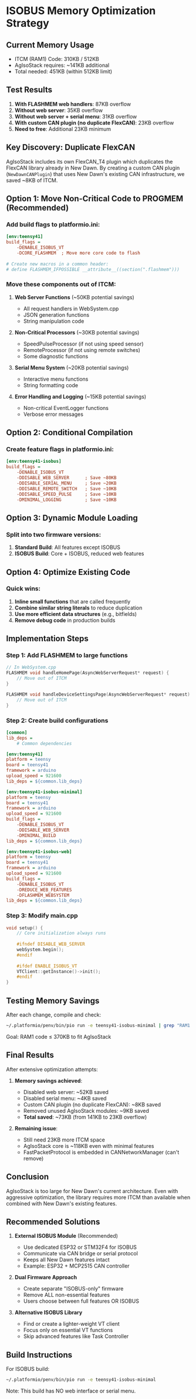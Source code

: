 # ISOBUS Memory Optimization Strategy

## Current Memory Usage
- ITCM (RAM1) Code: 310KB / 512KB
- AgIsoStack requires: ~141KB additional
- Total needed: 451KB (within 512KB limit)

## Test Results
1. **With FLASHMEM web handlers**: 87KB overflow
2. **Without web server**: 35KB overflow  
3. **Without web server + serial menu**: 31KB overflow
4. **With custom CAN plugin (no duplicate FlexCAN)**: 23KB overflow
5. **Need to free**: Additional 23KB minimum

## Key Discovery: Duplicate FlexCAN
AgIsoStack includes its own FlexCAN_T4 plugin which duplicates the FlexCAN library already in New Dawn. By creating a custom CAN plugin (`NewDawnCANPlugin`) that uses New Dawn's existing CAN infrastructure, we saved ~8KB of ITCM.

## Option 1: Move Non-Critical Code to PROGMEM (Recommended)

### Add build flags to platformio.ini:
```ini
[env:teensy41]
build_flags = 
    -DENABLE_ISOBUS_VT
    -DCORE_FLASHMEM  ; Move more core code to flash
    
# Create new macros in a common header:
# define FLASHMEM_IFPOSSIBLE __attribute__((section(".flashmem")))
```

### Move these components out of ITCM:
1. **Web Server Functions** (~50KB potential savings)
   - All request handlers in WebSystem.cpp
   - JSON generation functions
   - String manipulation code
   
2. **Non-Critical Processors** (~30KB potential savings)
   - SpeedPulseProcessor (if not using speed sensor)
   - RemoteProcessor (if not using remote switches)
   - Some diagnostic functions

3. **Serial Menu System** (~20KB potential savings)
   - Interactive menu functions
   - String formatting code

4. **Error Handling and Logging** (~15KB potential savings)
   - Non-critical EventLogger functions
   - Verbose error messages

## Option 2: Conditional Compilation

### Create feature flags in platformio.ini:
```ini
[env:teensy41-isobus]
build_flags = 
    -DENABLE_ISOBUS_VT
    -DDISABLE_WEB_SERVER      ; Save ~80KB
    -DDISABLE_SERIAL_MENU     ; Save ~20KB
    -DDISABLE_REMOTE_SWITCH   ; Save ~10KB
    -DDISABLE_SPEED_PULSE     ; Save ~10KB
    -DMINIMAL_LOGGING         ; Save ~10KB
```

## Option 3: Dynamic Module Loading

### Split into two firmware versions:
1. **Standard Build**: All features except ISOBUS
2. **ISOBUS Build**: Core + ISOBUS, reduced web features

## Option 4: Optimize Existing Code

### Quick wins:
1. **Inline small functions** that are called frequently
2. **Combine similar string literals** to reduce duplication
3. **Use more efficient data structures** (e.g., bitfields)
4. **Remove debug code** in production builds

## Implementation Steps

### Step 1: Add FLASHMEM to large functions
```cpp
// In WebSystem.cpp
FLASHMEM void handleHomePage(AsyncWebServerRequest* request) {
    // Move out of ITCM
}

FLASHMEM void handleDeviceSettingsPage(AsyncWebServerRequest* request) {
    // Move out of ITCM
}
```

### Step 2: Create build configurations
```ini
[common]
lib_deps = 
    # Common dependencies

[env:teensy41]
platform = teensy
board = teensy41
framework = arduino
upload_speed = 921600
lib_deps = ${common.lib_deps}

[env:teensy41-isobus-minimal]
platform = teensy
board = teensy41
framework = arduino
upload_speed = 921600
build_flags = 
    -DENABLE_ISOBUS_VT
    -DDISABLE_WEB_SERVER
    -DMINIMAL_BUILD
lib_deps = ${common.lib_deps}

[env:teensy41-isobus-web]
platform = teensy
board = teensy41
framework = arduino
upload_speed = 921600
build_flags = 
    -DENABLE_ISOBUS_VT
    -DREDUCE_WEB_FEATURES
    -DFLASHMEM_WEBSYSTEM
lib_deps = ${common.lib_deps}
```

### Step 3: Modify main.cpp
```cpp
void setup() {
    // Core initialization always runs
    
    #ifndef DISABLE_WEB_SERVER
    webSystem.begin();
    #endif
    
    #ifdef ENABLE_ISOBUS_VT
    VTClient::getInstance()->init();
    #endif
}
```

## Testing Memory Savings

After each change, compile and check:
```bash
~/.platformio/penv/bin/pio run -e teensy41-isobus-minimal | grep "RAM1:"
```

Goal: RAM1 code ≤ 370KB to fit AgIsoStack

## Final Results

After extensive optimization attempts:

1. **Memory savings achieved**:
   - Disabled web server: ~52KB saved
   - Disabled serial menu: ~4KB saved  
   - Custom CAN plugin (no duplicate FlexCAN): ~8KB saved
   - Removed unused AgIsoStack modules: ~9KB saved
   - **Total saved**: ~73KB (from 141KB to 23KB overflow)

2. **Remaining issue**: 
   - Still need 23KB more ITCM space
   - AgIsoStack core is ~118KB even with minimal features
   - FastPacketProtocol is embedded in CANNetworkManager (can't remove)

## Conclusion

AgIsoStack is too large for New Dawn's current architecture. Even with aggressive optimization, the library requires more ITCM than available when combined with New Dawn's existing features.

## Recommended Solutions

1. **External ISOBUS Module** (Recommended)
   - Use dedicated ESP32 or STM32F4 for ISOBUS
   - Communicate via CAN bridge or serial protocol
   - Keeps all New Dawn features intact
   - Example: ESP32 + MCP2515 CAN controller

2. **Dual Firmware Approach**
   - Create separate "ISOBUS-only" firmware
   - Remove ALL non-essential features
   - Users choose between full features OR ISOBUS

3. **Alternative ISOBUS Library**
   - Find or create a lighter-weight VT client
   - Focus only on essential VT functions
   - Skip advanced features like Task Controller

## Build Instructions

For ISOBUS build:
```bash
~/.platformio/penv/bin/pio run -e teensy41-isobus-minimal
```

Note: This build has NO web interface or serial menu.